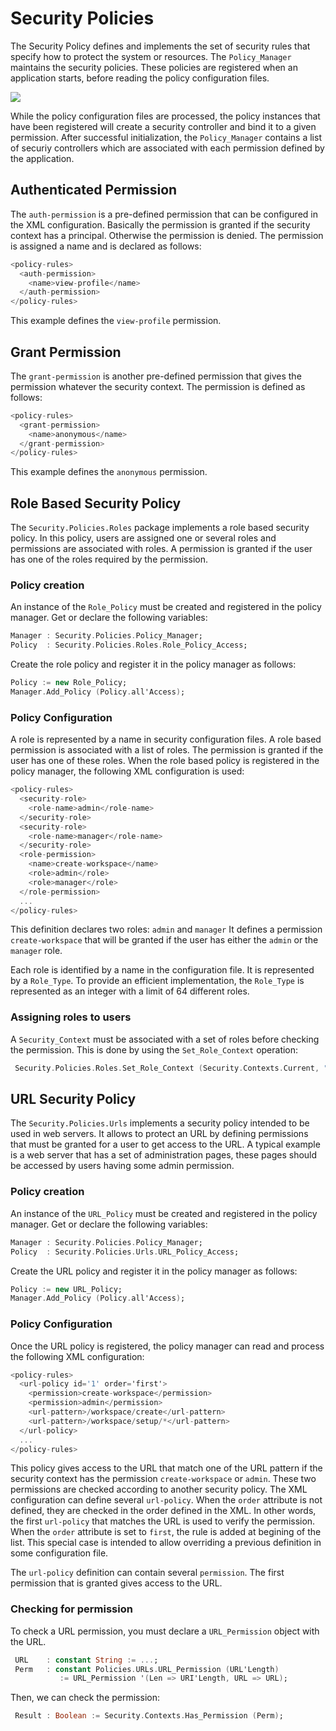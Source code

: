 # Security Policies
The Security Policy defines and implements the set of security rules that specify
how to protect the system or resources. The `Policy_Manager` maintains
the security policies.  These policies are registered when an application starts,
before reading the policy configuration files.

![](images/PolicyModel.png)

While the policy configuration files are processed, the policy instances that have been
registered will create a security controller and bind it to a given permission.  After
successful initialization, the `Policy_Manager` contains a list of securiy
controllers which are associated with each permission defined by the application.

## Authenticated Permission
The `auth-permission` is a pre-defined permission that can be configured in the XML
configuration.  Basically the permission is granted if the security context has a principal.
Otherwise the permission is denied.  The permission is assigned a name and is declared
as follows:

```Ada
<policy-rules>
  <auth-permission>
    <name>view-profile</name>
  </auth-permission>
</policy-rules>
```

This example defines the `view-profile` permission.

## Grant Permission
The `grant-permission` is another pre-defined permission that gives the permission whatever
the security context.  The permission is defined as follows:

```Ada
<policy-rules>
  <grant-permission>
    <name>anonymous</name>
  </grant-permission>
</policy-rules>
```

This example defines the `anonymous` permission.

## Role Based Security Policy
The `Security.Policies.Roles` package implements a role based security policy.
In this policy, users are assigned one or several roles and permissions are
associated with roles.  A permission is granted if the user has one of the roles required
by the permission.

### Policy creation
An instance of the `Role_Policy` must be created and registered in the policy manager.
Get or declare the following variables:

```Ada
Manager : Security.Policies.Policy_Manager;
Policy  : Security.Policies.Roles.Role_Policy_Access;
```

Create the role policy and register it in the policy manager as follows:

```Ada
Policy := new Role_Policy;
Manager.Add_Policy (Policy.all'Access);
```

### Policy Configuration
A role is represented by a name in security configuration files.  A role based permission
is associated with a list of roles.  The permission is granted if the user has one of these
roles.  When the role based policy is registered in the policy manager, the following
XML configuration is used:

```Ada
<policy-rules>
  <security-role>
    <role-name>admin</role-name>
  </security-role>
  <security-role>
    <role-name>manager</role-name>
  </security-role>
  <role-permission>
    <name>create-workspace</name>
    <role>admin</role>
    <role>manager</role>
  </role-permission>
  ...
</policy-rules>
```

This definition declares two roles: `admin` and `manager`
It defines a permission `create-workspace` that will be granted if the
user has either the `admin` or the `manager` role.

Each role is identified by a name in the configuration file.  It is represented by
a `Role_Type`.  To provide an efficient implementation, the `Role_Type`
is represented as an integer with a limit of 64 different roles.

### Assigning roles to users
A `Security_Context` must be associated with a set of roles before checking the
permission.  This is done by using the `Set_Role_Context` operation:

```Ada
 Security.Policies.Roles.Set_Role_Context (Security.Contexts.Current, "admin");
```

## URL Security Policy
The `Security.Policies.Urls` implements a security policy intended to be used
in web servers.  It allows to protect an URL by defining permissions that must be granted
for a user to get access to the URL.  A typical example is a web server that has a set of
administration pages, these pages should be accessed by users having some admin permission.

### Policy creation
An instance of the `URL_Policy` must be created and registered in the policy manager.
Get or declare the following variables:

```Ada
Manager : Security.Policies.Policy_Manager;
Policy  : Security.Policies.Urls.URL_Policy_Access;
```

Create the URL policy and register it in the policy manager as follows:

```Ada
Policy := new URL_Policy;
Manager.Add_Policy (Policy.all'Access);
```

### Policy Configuration
Once the URL policy is registered, the policy manager can read and process the following
XML configuration:

```Ada
<policy-rules>
  <url-policy id='1' order='first'>
    <permission>create-workspace</permission>
    <permission>admin</permission>
    <url-pattern>/workspace/create</url-pattern>
    <url-pattern>/workspace/setup/*</url-pattern>
  </url-policy>
  ...
</policy-rules>
```

This policy gives access to the URL that match one of the URL pattern if the
security context has the permission `create-workspace` or `admin`.
These two permissions are checked according to another security policy.
The XML configuration can define several `url-policy`.  When the `order`
attribute is not defined, they are checked in the order defined in
the XML.  In other words, the first `url-policy` that matches the URL is used
to verify the permission.  When the `order` attribute is set to `first`,
the rule is added at begining of the list.  This special case is intended to
allow overriding a previous definition in some configuration file.

The `url-policy` definition can contain several `permission`.
The first permission that is granted gives access to the URL.

### Checking for permission
To check a URL permission, you must declare a `URL_Permission` object with the URL.

```Ada
 URL    : constant String := ...;
 Perm   : constant Policies.URLs.URL_Permission (URL'Length)
           := URL_Permission '(Len => URI'Length, URL => URL);
```

Then, we can check the permission:

```Ada
 Result : Boolean := Security.Contexts.Has_Permission (Perm);
```

